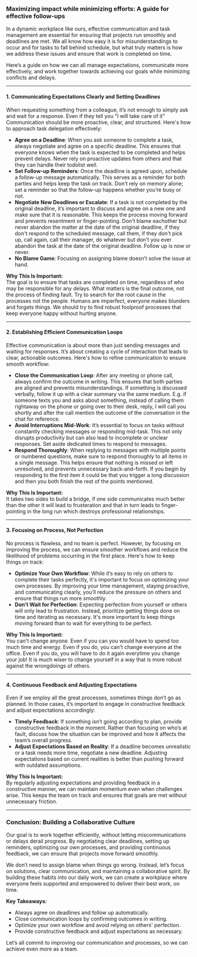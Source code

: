 ### **Maximizing impact while minimizing efforts: A guide for effective follow-ups** 

In a dynamic workplace like ours, effective communication and task management are 
essential for ensuring that projects run smoothly and deadlines are met. We all know how 
easy it is for misunderstandings to occur and for tasks to fall behind schedule, but what 
truly matters is how we address these issues and ensure that work is completed on time. 

Here’s a guide on how we can all manage expectations, communicate more effectively, and 
work together towards achieving our goals while minimizing conflicts and delays.

---

#### **1. Communicating Expectations Clearly and Setting Deadlines**

When requesting something from a colleague, it’s not enough to simply ask and wait for a
response. Even if they tell you "I will take care of it" Communication should be more 
proactive, clear, and structured. Here's how to approach task delegation effectively:

- **Agree on a Deadline**: When you ask someone to complete a task, always negotiate and agree on a specific deadline. This ensures that everyone knows when the task is expected to be completed and helps prevent delays. Never rely on proactive updates from others and that they can handle their todolist well.
- **Set Follow-up Reminders**: Once the deadline is agreed upon, schedule a follow-up message automatically. This serves as a reminder for both parties and helps keep the task on track. Don’t rely on memory alone; set a reminder so that the follow-up happens whether you’re busy or not.
- **Negotiate New Deadlines or Escalate**: If a task is not completed by the original deadline, it’s important to discuss and agree on a new one and make sure that it is reasonable. This keeps the process moving forward and prevents resentment or finger-pointing. Don't blame eachother but never abandon the matter at the date of the original deadline, if they don't respond to the scheduled message, call them, if they don't pick up, call again, call their manager, do whatever but don't you ever abandon the task at the date of the original deadline. Follow up is now or never.
- **No Blame Game**: Focusing on assigning blame doesn’t solve the issue at hand.

**Why This Is Important:**  
The goal is to ensure that tasks are completed on time, regardless of who may be responsible for any delays. What matters is the final outcome, not the process of finding fault. Try to search for the root cause in the processes not the people. Humans are imperfect, everyone makes blunders and forgets things. We should try to find robust foolproof processes that keep everyone happy without hurting anyone.

---

#### **2. Establishing Efficient Communication Loops**

Effective communication is about more than just sending messages and waiting for responses. It’s about creating a cycle of interaction that leads to clear, actionable outcomes. Here's how to refine communication to ensure smooth workflow:

- **Close the Communication Loop**: After any meeting or phone call, always confirm the outcome in writing. This ensures that both parties are aligned and prevents misunderstandings. If something is discussed verbally, follow it up with a clear summary via the same medium. E.g. if someone texts you and asks about something, instead of calling them rightaway on the phone or going over to their desk, reply, I will call you shortly and after the call mention the outcome of the conversation in the chat for reference.
- **Avoid Interruptions Mid-Work**: It’s essential to focus on tasks without constantly checking messages or responding mid-task. This not only disrupts productivity but can also lead to incomplete or unclear responses. Set aside dedicated times to respond to messages.
- **Respond Thoroughly**: When replying to messages with multiple points or numbered questions, make sure to respond thoroughly to all items in a single message. This helps ensure that nothing is missed or left unresolved, and prevents unnecessary back-and-forth. If you begin by responding to the first item it could be that you trigger a long discussion and then you both finish the rest of the points mentioned.

**Why This Is Important:**  
It takes two sides to build a bridge, if one side communicates much better than the other
it will lead to frusteration and that in turn leads to finger-pointing in the long run
which destroys professional relationships.

---

#### **3. Focusing on Process, Not Perfection**

No process is flawless, and no team is perfect. However, by focusing on improving the process, we can ensure smoother workflows and reduce the likelihood of problems occurring in the first place. Here's how to keep things on track:

- **Optimize Your Own Workflow**: While it’s easy to rely on others to complete their tasks perfectly, it's important to focus on optimizing your own processes. By improving your time management, staying proactive, and communicating clearly, you’ll reduce the pressure on others and ensure that things run more smoothly.
- **Don’t Wait for Perfection**: Expecting perfection from yourself or others will only lead to frustration. Instead, prioritize getting things done on time and iterating as necessary. It's more important to keep things moving forward than to wait for everything to be perfect.

**Why This Is Important:**  
You can't change anyone. Even if you can you would have to spend too much time and energy.
Even if you do, you can't change everyone at the office. Even if you do, you will have to
do it again everytime you change your job! It is much wiser to change yourself in a way
that is more robust against the wrongdoings of others.

---

#### **4. Continuous Feedback and Adjusting Expectations**

Even if we employ all the great processes, sometimes things don’t go as planned. In those cases, it’s important to engage in constructive feedback and adjust expectations accordingly:

- **Timely Feedback**: If something isn’t going according to plan, provide constructive feedback in the moment. Rather than focusing on who’s at fault, discuss how the situation can be improved and how it affects the team’s overall progress.
- **Adjust Expectations Based on Reality**: If a deadline becomes unrealistic or a task needs more time, negotiate a new deadline. Adjusting expectations based on current realities is better than pushing forward with outdated assumptions.

**Why This Is Important:**  
By regularly adjusting expectations and providing feedback in a constructive manner, we can maintain momentum even when challenges arise. This keeps the team on track and ensures that goals are met without unnecessary friction.

---

### **Conclusion: Building a Collaborative Culture**

Our goal is to work together efficiently, without letting miscommunications or delays derail progress. By negotiating clear deadlines, setting up reminders, optimizing our own processes, and providing continuous feedback, we can ensure that projects move forward smoothly.

We don’t need to assign blame when things go wrong. Instead, let’s focus on solutions, clear communication, and maintaining a collaborative spirit. By building these habits into our daily work, we can create a workplace where everyone feels supported and empowered to deliver their best work, on time.

**Key Takeaways:**
- Always agree on deadlines and follow up automatically.
- Close communication loops by confirming outcomes in writing.
- Optimize your own workflow and avoid relying on others' perfection.
- Provide constructive feedback and adjust expectations as necessary.

Let’s all commit to improving our communication and processes, so we can achieve even more as a team.
